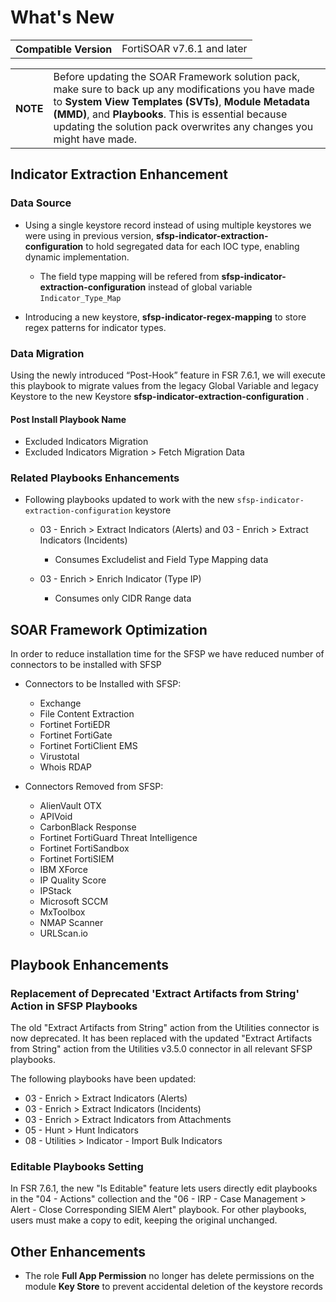 # What's New

<table>
    <tr>
        <th>Compatible Version</th>
        <td>FortiSOAR v7.6.1 and later</td>
    </tr>
</table>

<table>
    <tr>
        <th>NOTE</th>
        <td>Before updating the SOAR Framework solution pack, make sure to back up any modifications you have made to <strong>System View Templates (SVTs)</strong>, <strong>Module Metadata (MMD)</strong>, and <strong>Playbooks</strong>. This is essential because updating the solution pack overwrites any changes you might have made.</td>
    </tr>
</table>

## Indicator Extraction Enhancement

### Data Source
- Using a single keystore record instead of using multiple keystores we were using in previous version, **sfsp-indicator-extraction-configuration** to hold segregated data for each IOC type, enabling dynamic implementation. 
    - The field type mapping will be refered from **sfsp-indicator-extraction-configuration** instead of global variable `Indicator_Type_Map` 

- Introducing a new keystore, **sfsp-indicator-regex-mapping** to store regex patterns for indicator types. 

### Data Migration

Using the newly introduced “Post-Hook” feature in FSR 7.6.1, we will execute this playbook to migrate values from the legacy Global Variable and legacy Keystore to the new Keystore **sfsp-indicator-extraction-configuration** . 

#### Post Install Playbook Name 

- Excluded Indicators Migration 
- Excluded Indicators Migration > Fetch Migration Data 

### Related Playbooks Enhancements

- Following playbooks updated to work with the new `sfsp-indicator-extraction-configuration` keystore
    - 03 - Enrich > Extract Indicators (Alerts) and 03 - Enrich > Extract Indicators (Incidents)
        - Consumes Excludelist and Field Type Mapping data

    - 03 - Enrich > Enrich Indicator (Type IP)
        - Consumes only CIDR Range data


## SOAR Framework Optimization
In order to reduce installation time for the SFSP we have reduced number of connectors to be installed with SFSP
 
- Connectors to be Installed with SFSP:
    - Exchange
    - File Content Extraction
    - Fortinet FortiEDR
    - Fortinet FortiGate
    - Fortinet FortiClient EMS
    - Virustotal
    - Whois RDAP

- Connectors Removed from SFSP:
    - AlienVault OTX
    - APIVoid
    - CarbonBlack Response
    - Fortinet FortiGuard Threat Intelligence
    - Fortinet FortiSandbox
    - Fortinet FortiSIEM
    - IBM XForce
    - IP Quality Score
    - IPStack
    - Microsoft SCCM
    - MxToolbox
    - NMAP Scanner
    - URLScan.io

## Playbook Enhancements

### Replacement of Deprecated 'Extract Artifacts from String' Action in SFSP Playbooks

The old "Extract Artifacts from String" action from the Utilities connector is now deprecated. It has been replaced with the updated "Extract Artifacts from String" action from the Utilities v3.5.0 connector in all relevant SFSP playbooks.

The following playbooks have been updated:

- 03 - Enrich > Extract Indicators (Alerts)
- 03 - Enrich > Extract Indicators (Incidents)
- 03 - Enrich > Extract Indicators from Attachments
- 05 - Hunt > Hunt Indicators
- 08 - Utilities > Indicator - Import Bulk Indicators


### Editable Playbooks Setting

In FSR 7.6.1, the new "Is Editable" feature lets users directly edit playbooks in the "04 - Actions" collection and the "06 - IRP - Case Management > Alert - Close Corresponding SIEM Alert" playbook. For other playbooks, users must make a copy to edit, keeping the original unchanged.


## Other Enhancements
- The role **Full App Permission** no longer has delete permissions on the module **Key Store** to prevent accidental deletion of the keystore records
